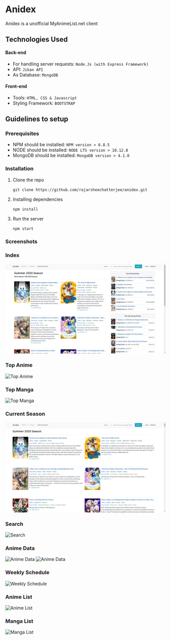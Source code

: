 # Anidex

Anidex is a unofficial MyAnimeList.net client

## Technologies Used

#### Back-end
* For handling server requests: `Node.Js (with Express Framework)`
* API: `Jikan API`
* As Database: `MongoDB`

#### Front-end
* Tools: `HTML, CSS & Javascript`
* Styling Framework: `BOOTSTRAP`

## Guidelines to setup

### Prerequisites
* NPM should be installed: `NPM version > 6.8.5`
* NODE should be installed: `NODE LTS version > 10.12.8`
* MongoDB should be installed: `MongoDB version > 4.1.0`

### Installation
1. Clone the repo
    ```
    git clone https://github.com/rajarsheechatterjee/anidex.git
    ```
    
2. Installing dependencies
    ```
    npm install
    ```
3. Run the server
    ```
    npm start
    ```
### Screenshots
### Index
![Top Anime](screenshots/index.png?raw=true)
### Top Anime
![Top Anime](screenshots/topanime.png?raw=true)
### Top Manga
![Top Manga](screenshots/topmanga.png?raw=true)
### Current Season
![Current Season](screenshots/currentseason.png?raw=true)
### Search
![Search](screenshots/search.png?raw=true)
### Anime Data
![Anime Data](screenshots/animedata1.png?raw=true)
![Anime Data](screenshots/animedata2.png?raw=true)
### Weekly Schedule
![Weekly Schedule](screenshots/schedule.png?raw=true)
### Anime List
![Anime List](screenshots/animelist.png?raw=true)
### Manga List
![Manga List](screenshots/mangalist.png?raw=true)
